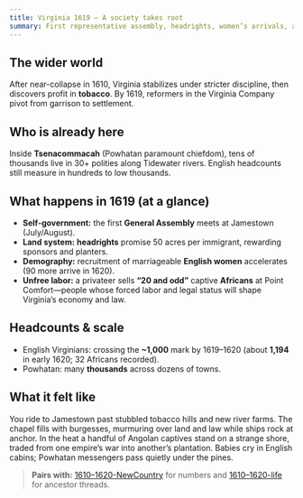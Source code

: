 ```yaml
---
title: Virginia 1619 — A society takes root
summary: First representative assembly, headrights, women’s arrivals, and the “20 and odd” Africans turn a garrison into a settler society.
---
```


## The wider world
After near-collapse in 1610, Virginia stabilizes under stricter discipline, then discovers profit in **tobacco**. By 1619, reformers in the Virginia Company pivot from garrison to settlement.

## Who is already here
Inside **Tsenacommacah** (Powhatan paramount chiefdom), tens of thousands live in 30+ polities along Tidewater rivers. English headcounts still measure in hundreds to low thousands.

## What happens in 1619 (at a glance)
- **Self-government:** the first **General Assembly** meets at Jamestown (July/August).  
- **Land system:** **headrights** promise 50 acres per immigrant, rewarding sponsors and planters.  
- **Demography:** recruitment of marriageable **English women** accelerates (90 more arrive in 1620).  
- **Unfree labor:** a privateer sells **“20 and odd”** captive **Africans** at Point Comfort—people whose forced labor and legal status will shape Virginia’s economy and law.

## Headcounts & scale
- English Virginians: crossing the **~1,000** mark by 1619–1620 (about **1,194** in early 1620; 32 Africans recorded).  
- Powhatan: many **thousands** across dozens of towns.

## What it felt like
You ride to Jamestown past stubbled tobacco hills and new river farms. The chapel fills with burgesses, murmuring over land and law while ships rock at anchor. In the heat a handful of Angolan captives stand on a strange shore, traded from one empire’s war into another’s plantation. Babies cry in English cabins; Powhatan messengers pass quietly under the pines.

> **Pairs with:** [1610–1620-NewCountry](./1610-1620-NewCountry.md) for numbers and [1610–1620-life](./1610-1620-life.md) for ancestor threads.
